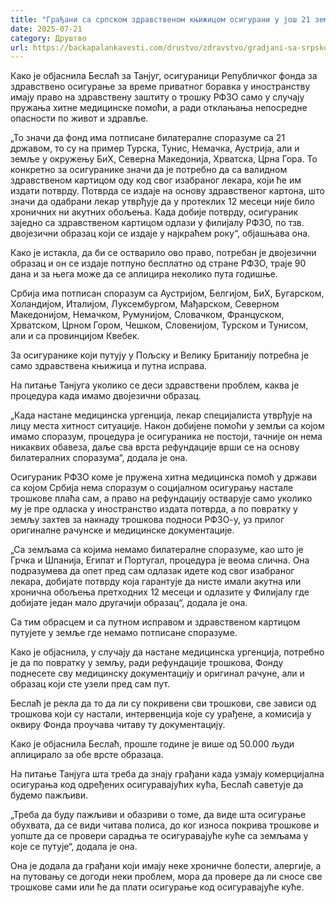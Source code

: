 ```yaml
---
title: "Грађани са српском здравственом књижицом осигурани у још 21 земљи"
date: 2025-07-21
category: Друштво
url: https://backapalankavesti.com/drustvo/zdravstvo/gradjani-sa-srpskom-zdravstvenom-knjizicom-osigurani-u-jos-21-zemlji/
---
```


Како је објаснила Беслаћ за Танјуг, осигураници Републичког фонда за здравствено осигурање за време приватног боравка у иностранству имају право на здравствену заштиту о трошку РФЗО само у случају пружања хитне медицинске помоћи, а ради отклањања непосредне опасности по живот и здравље.

„То значи да фонд има потписане билатералне споразуме са 21 државом, то су на пример Турска, Тунис, Немачка, Аустрија, али и земље у окружењу БиХ, Северна Македонија, Хрватска, Црна Гора. То конкретно за осигуранике значи да је потребно да са валидном здравственом картицом оду код свог изабраног лекара, који ће им издати потврду. Потврда се издаје на основу здравственог картона, што значи да одабрани лекар утврђује да у протеклих 12 месеци није било хроничних ни акутних обољења. Када добије потврду, осигураник заједно са здравственом картицом одлази у филијалу РФЗО, по тзв. двојезични образац који се издаје у најкраћем року“, објашњава она.

Како је истакла, да би се остварило ово право, потребан је двојезични образац и он се издаје потпуно бесплатно од стране РФЗО, траје 90 дана и за њега може да се аплицира неколико пута годишње.

Србија има потписан споразум са Аустријом, Белгијом, БиХ, Бугарском, Холандијом, Италијом, Луксембургом, Мађарском, Северном Македонијом, Немачком, Румунијом, Словачком, Француском, Хрватском, Црном Гором, Чешком, Словенијом, Турском и Тунисом, али и са провинцијом Квебек.

За осигуранике који путују у Пољску и Велику Британију потребна је само здравствена књижица и путна исправа.

На питање Танјуга уколико се деси здравствени проблем, каква је процедура када имамо двојезични образац.

„Када настане медицинска ургенција, лекар специјалиста утврђује на лицу места хитност ситуације. Након добијене помоћи у земљи са којом имамо споразум, процедура је осигураника не постоји, тачније он нема никаквих обавеза, даље сва врста рефундације врши се на основу билатералних споразума“, додала је она.

Осигураник РФЗО коме је пружена хитна медицинска помоћ у држави са којом Србија нема споразум о социјалном осигурању настале трошкове плаћа сам, а право на рефундацију остварује само уколико му је пре одласка у иностранство издата потврда, а по повратку у земљу захтев за накнаду трошкова подноси РФЗО-у, уз прилог оригиналне рачунске и медицинске документације.

„Са земљама са којима немамо билатералне споразуме, као што је Грчка и Шпанија, Египат и Португал, процедура је веома слична. Она подразумева да опет пред сам одлазак идете код свог изабраног лекара, добијате потврду која гарантује да нисте имали акутна или хронична обољења претходних 12 месеци и одлазите у Филијалу где добијате један мало другачији образац“, додала је она.

Са тим обрасцем и са путном исправом и здравственом картицом путујете у земље где немамо потписане споразуме.

Како је објаснила, у случају да настане медицинска ургенција, потребно је да по повратку у земљу, ради рефундације трошкова, Фонду поднесете сву медицинску документацију и оригинал рачуне, али и образац који сте узели пред сам пут.

Беслаћ је рекла да то да ли су покривени сви трошкови, све зависи од трошкова који су настали, интервенција које су урађене, а комисија у оквиру Фонда проучава читаву ту документацију.

Како је објаснила Беслаћ, прошле године је више од 50.000 људи аплицирало за обе врсте образаца.

На питање Танјуга шта треба да знају грађани када узмају комерцијална осигурања код одређених осигуравајућих кућа, Беслаћ саветује да будемо пажљиви.

„Треба да буду пажљиви и обазриви о томе, да виде шта осигурање обухвата, да се види читава полиса, до ког износа покрива трошкове и уопште да се провери сарадња те осигуравајуће куће са земљама у које се путује“, додала је она.

Она је додала да грађани који имају неке хроничне болести, алергије, а на путовању се догоди неки проблем, мора да провере да ли сносе све трошкове сами или ће да плати осигурање код осигуравајуће куће.
